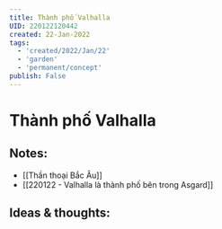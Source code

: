 ```yaml
---
title: Thành phố Valhalla
UID: 220122120442
created: 22-Jan-2022
tags:
  - 'created/2022/Jan/22'
  - 'garden'
  - 'permanent/concept'
publish: False
---
```

# Thành phố Valhalla

## Notes:

- [[Thần thoại Bắc Âu]]
- [[220122 - Valhalla là thành phố bên trong Asgard]]

## Ideas & thoughts:



